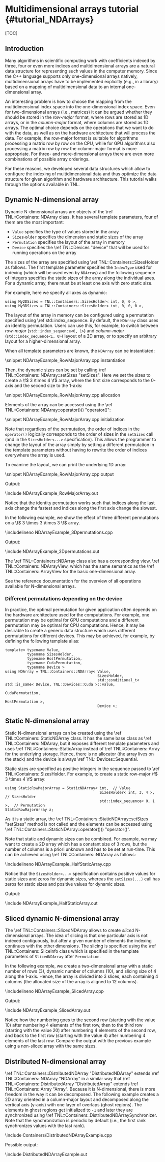 # Multidimensional arrays tutorial   {#tutorial_NDArrays}

[TOC]

## Introduction

Many algorithms in scientific computing work with coefficients indexed by three, four or even more
indices and multidimensional arrays are a natural data structure for representing such values in
the computer memory.  Since the C++ language supports only one-dimensional arrays natively,
multidimensional arrays have to be implemented explicitly (e.g., in a library) based on a mapping
of multidimensional data to an internal one-dimensional array.

An interesting problem is how to choose the mapping from the multidimensional index space into the
one-dimensional index space.  Even for two-dimensional arrays (i.e., matrices) it can be argued
whether they should be stored in the _row-major_ format, where rows are stored as 1D arrays, or in
the _column-major_ format, where columns are stored as 1D arrays.  The optimal choice depends on
the operations that we want to do with the data, as well as on the hardware architecture that will
process the data.  For example, the row-major format is suitable for algorithms processing a matrix
row by row on the CPU, while for GPU algorithms also processing a matrix row by row the
column-major format is more appropriate.  For three- and more-dimensional arrays there are even
more combinations of possible array orderings.

For these reasons, we developed several data structures which allow to configure the indexing of
multidimensional data and thus optimize the data structure for given algorithm and hardware
architecture.  This tutorial walks through the options available in TNL.

## Dynamic N-dimensional array

Dynamic N-dimensional arrays are objects of the \ref TNL::Containers::NDArray class. It has several
template parameters, four of them are the most important:

- `Value` specifies the type of values stored in the array
- `SizesHolder` specifies the dimension and static sizes of the array
- `Permutation` specifies the layout of the array in memory
- `Device` specifies the \ref TNL::Devices "device" that will be used for running operations on the
  array

The sizes of the array are specified using \ref TNL::Containers::SizesHolder as follows. The first
template parameter specifies the `IndexType` used for indexing (which will be used even by
`NDArray`) and the following sequence of integers specifies the static sizes of the array along the
individual axes. For a dynamic array, there must be at least one axis with zero static size.

For example, here we specify all axes as dynamic:

```{.cpp}
using My2DSizes = TNL::Containers::SizesHolder< int, 0, 0 >,
using My3DSizes = TNL::Containers::SizesHolder< int, 0, 0, 0 >,
```

The layout of the array in memory can be configured using a permutation specified using \ref
std::index_sequence. By default, the `NDArray` class uses an identity permutation. Users can use
this, for example, to switch between _row-major_ (`std::index_sequence<0, 1>`) and _column-major_
(`std::index_sequence<1, 0>`) layout of a 2D array, or to specify an arbitrary layout for a
higher-dimensional array.

When all template parameters are known, the `NDArray` can be instantiated:

\snippet NDArrayExample_RowMajorArray.cpp instantiation

Then, the dynamic sizes can be set by calling \ref TNL::Containers::NDArray::setSizes "setSizes".
Here we set the sizes to create a \f$ 3 \times 4 \f$ array, where the first size corresponds to the
0-axis and the second size to the 1-axis:

\snippet NDArrayExample_RowMajorArray.cpp allocation

Elements of the array can be accessed using the \ref TNL::Containers::NDArray::operator()()
"operator()":

\snippet NDArrayExample_RowMajorArray.cpp initialization

Note that regardless of the permutation, the order of indices in the `operator()` logically
corresponds to the order of sizes in the `setSizes` call (and in the `SizesHolder<...>`
specification). This allows the programmer to change the layout of the array simply by setting a
different permutation in the template parameters without having to rewrite the order of indices
everywhere the array is used.

To examine the layout, we can print the underlying 1D array:

\snippet NDArrayExample_RowMajorArray.cpp output

Output:

\include NDArrayExample_RowMajorArray.out

Notice that the identity permutation works such that indices along the last axis change the fastest
and indices along the first axis change the slowest.

In the following example, we show the effect of three different permutations on a \f$ 3 \times 3
\times 3 \f$ array.

\includelineno NDArrayExample_3Dpermutations.cpp

Output:

\include NDArrayExample_3Dpermutations.out

The \ref TNL::Containers::NDArray class also has a corresponding view, \ref
TNL::Containers::NDArrayView, which has the same semantics as the \ref TNL::Containers::ArrayView
for the basic one-dimensional array.

See the reference documentation for the overview of all operations available for N-dimensional
arrays.

### Different permutations depending on the device

In practice, the optimal permutation for given application often depends on the hardware
architecture used for the computations. For example, one permutation may be optimal for GPU
computations and a different permutation may be optimal for CPU computations. Hence, it may be
desirable to create a generic data structure which uses different permutations for different
devices. This may be achieved, for example, by defining the following template alias:

```{.cpp}
template< typename Value,
          typename SizesHolder,
          typename HostPermutation,
          typename CudaPermutation,
          typename Device >
using NDArray = TNL::Containers::NDArray< Value,
                                          SizesHolder,
                                          std::conditional_t< std::is_same< Device, TNL::Devices::Cuda >::value,
                                                              CudaPermutation,
                                                              HostPermutation >,
                                          Device >;
```

## Static N-dimensional array

Static N-dimensional arrays can be created using the \ref TNL::Containers::StaticNDArray class. It
has the same base class as \ref TNL::Containers::NDArray, but it exposes different template
parameters and uses \ref TNL::Containers::StaticArray instead of \ref TNL::Containers::Array for
the underlying storage. Hence, there is no allocator (the array lives on the stack) and the device
is always \ref TNL::Devices::Sequential.

Static sizes are specified as positive integers in the sequence passed to \ref
TNL::Containers::SizesHolder. For example, to create a static row-major \f$ 3 \times 4 \f$ array:

```{.cpp}
using StaticRowMajorArray = StaticNDArray< int,  // Value
                                           SizesHolder< int, 3, 4 >,     // SizesHolder
                                           std::index_sequence< 0, 1 >,  // Permutation
StaticRowMajorArray a;
```

As it is a static array, the \ref TNL::Containers::StaticNDArray::setSizes "setSizes" method is not
called and the elements can be accessed using \ref TNL::Containers::StaticNDArray::operator()()
"operator()".

Note that static and dynamic sizes can be combined. For example, we may want to create a 2D array
which has a constant size of 3 rows, but the number of columns is a priori unknown and has to be
set at run-time. This can be achieved using \ref TNL::Containers::NDArray as follows:

\includelineno NDArrayExample_HalfStaticArray.cpp

Notice that the `SizesHolder<...>` specification contains positive values for static sizes and
zeros for dynamic sizes, whereas the `setSizes(...)` call has zeros for static sizes and positive
values for dynamic sizes.

Output:

\include NDArrayExample_HalfStaticArray.out

## Sliced dynamic N-dimensional array

The \ref TNL::Containers::SlicedNDArray allows to create _sliced_ N-dimensional arrays. The idea of
slicing is that one particular axis is not indexed contiguously, but after a given number of
elements the indexing continues with the other dimensions. The slicing is specified using the \ref
TNL::Containers::SliceInfo class which is specified in the template parameters of `SlicedNDArray`
after `Permutation`.

In the following example, we create a two-dimensional array with a static number of rows (3),
dynamic number of columns (10), and slicing size of 4 along the 1-axis. Hence, the array is divided
into 3 slices, each containing 4 columns (the allocated size of the array is aligned to 12
columns).

\includelineno NDArrayExample_SlicedArray.cpp

Output:

\include NDArrayExample_SlicedArray.out

Notice how the numbering goes to the second row (starting with the value 10) after numbering 4
elements of the first row, then to the third row (starting with the value 20) after numbering 4
elements of the second row, and back to the first row (starting with the value 4) after numbering 4
elements of the last row. Compare the output with the previous example using a non-sliced array
with the same sizes.

## Distributed N-dimensional array

\ref TNL::Containers::DistributedNDArray "DistributedNDArray" extends \ref TNL::Containers::NDArray "NDArray" in a similar way that \ref TNL::Containers::DistributedArray "DistributedArray" extends \ref TNL::Containers::Array "Array".
Because it is N-dimensional, there is more freedom in the way it can be decomposed.
The following example creates a 2D array oriented in a column-major layout and decomposed along the vertical axis (y-axis) with one layer of overlaps (ghost regions).
The elements in ghost regions get initialized to `-1` and later they are synchronized using \ref TNL::Containers::DistributedNDArraySynchronizer.
Note that the synchronization is periodic by default (i.e., the first rank synchronizes values with the last rank).

\include Containers/DistributedNDArrayExample.cpp

Possible output:

\include DistributedNDArrayExample.out
